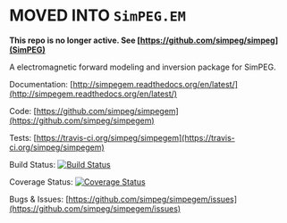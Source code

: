 MOVED INTO `SimPEG.EM`
======================

**This repo is no longer active. See [https://github.com/simpeg/simpeg](SimPEG)**



A electromagnetic forward modeling and inversion package for SimPEG.



Documentation:
[http://simpegem.readthedocs.org/en/latest/](http://simpegem.readthedocs.org/en/latest/)

Code:
[https://github.com/simpeg/simpegem](https://github.com/simpeg/simpegem)

Tests:
[https://travis-ci.org/simpeg/simpegem](https://travis-ci.org/simpeg/simpegem)

Build Status:
[![Build Status](https://travis-ci.org/simpeg/simpegem.svg?branch=master)](https://travis-ci.org/simpeg/simpegem)

Coverage Status:
[![Coverage Status](https://coveralls.io/repos/simpeg/simpegem/badge.png?branch=master)](https://coveralls.io/r/simpeg/simpegem?branch=master)

Bugs & Issues:
[https://github.com/simpeg/simpegem/issues](https://github.com/simpeg/simpegem/issues)
